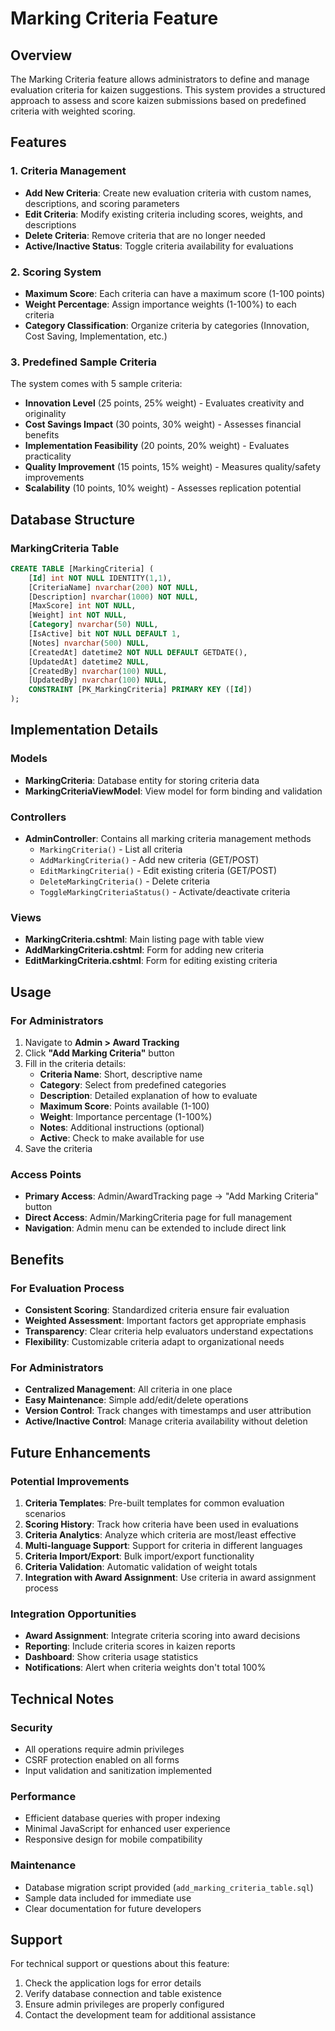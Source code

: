 # Marking Criteria Feature

## Overview

The Marking Criteria feature allows administrators to define and manage evaluation criteria for kaizen suggestions. This system provides a structured approach to assess and score kaizen submissions based on predefined criteria with weighted scoring.

## Features

### 1. Criteria Management
- **Add New Criteria**: Create new evaluation criteria with custom names, descriptions, and scoring parameters
- **Edit Criteria**: Modify existing criteria including scores, weights, and descriptions
- **Delete Criteria**: Remove criteria that are no longer needed
- **Active/Inactive Status**: Toggle criteria availability for evaluations

### 2. Scoring System
- **Maximum Score**: Each criteria can have a maximum score (1-100 points)
- **Weight Percentage**: Assign importance weights (1-100%) to each criteria
- **Category Classification**: Organize criteria by categories (Innovation, Cost Saving, Implementation, etc.)

### 3. Predefined Sample Criteria
The system comes with 5 sample criteria:
- **Innovation Level** (25 points, 25% weight) - Evaluates creativity and originality
- **Cost Savings Impact** (30 points, 30% weight) - Assesses financial benefits
- **Implementation Feasibility** (20 points, 20% weight) - Evaluates practicality
- **Quality Improvement** (15 points, 15% weight) - Measures quality/safety improvements
- **Scalability** (10 points, 10% weight) - Assesses replication potential

## Database Structure

### MarkingCriteria Table
```sql
CREATE TABLE [MarkingCriteria] (
    [Id] int NOT NULL IDENTITY(1,1),
    [CriteriaName] nvarchar(200) NOT NULL,
    [Description] nvarchar(1000) NOT NULL,
    [MaxScore] int NOT NULL,
    [Weight] int NOT NULL,
    [Category] nvarchar(50) NULL,
    [IsActive] bit NOT NULL DEFAULT 1,
    [Notes] nvarchar(500) NULL,
    [CreatedAt] datetime2 NOT NULL DEFAULT GETDATE(),
    [UpdatedAt] datetime2 NULL,
    [CreatedBy] nvarchar(100) NULL,
    [UpdatedBy] nvarchar(100) NULL,
    CONSTRAINT [PK_MarkingCriteria] PRIMARY KEY ([Id])
);
```

## Implementation Details

### Models
- **MarkingCriteria**: Database entity for storing criteria data
- **MarkingCriteriaViewModel**: View model for form binding and validation

### Controllers
- **AdminController**: Contains all marking criteria management methods
  - `MarkingCriteria()` - List all criteria
  - `AddMarkingCriteria()` - Add new criteria (GET/POST)
  - `EditMarkingCriteria()` - Edit existing criteria (GET/POST)
  - `DeleteMarkingCriteria()` - Delete criteria
  - `ToggleMarkingCriteriaStatus()` - Activate/deactivate criteria

### Views
- **MarkingCriteria.cshtml**: Main listing page with table view
- **AddMarkingCriteria.cshtml**: Form for adding new criteria
- **EditMarkingCriteria.cshtml**: Form for editing existing criteria

## Usage

### For Administrators
1. Navigate to **Admin > Award Tracking**
2. Click **"Add Marking Criteria"** button
3. Fill in the criteria details:
   - **Criteria Name**: Short, descriptive name
   - **Category**: Select from predefined categories
   - **Description**: Detailed explanation of how to evaluate
   - **Maximum Score**: Points available (1-100)
   - **Weight**: Importance percentage (1-100%)
   - **Notes**: Additional instructions (optional)
   - **Active**: Check to make available for use
4. Save the criteria

### Access Points
- **Primary Access**: Admin/AwardTracking page → "Add Marking Criteria" button
- **Direct Access**: Admin/MarkingCriteria page for full management
- **Navigation**: Admin menu can be extended to include direct link

## Benefits

### For Evaluation Process
- **Consistent Scoring**: Standardized criteria ensure fair evaluation
- **Weighted Assessment**: Important factors get appropriate emphasis
- **Transparency**: Clear criteria help evaluators understand expectations
- **Flexibility**: Customizable criteria adapt to organizational needs

### For Administrators
- **Centralized Management**: All criteria in one place
- **Easy Maintenance**: Simple add/edit/delete operations
- **Version Control**: Track changes with timestamps and user attribution
- **Active/Inactive Control**: Manage criteria availability without deletion

## Future Enhancements

### Potential Improvements
1. **Criteria Templates**: Pre-built templates for common evaluation scenarios
2. **Scoring History**: Track how criteria have been used in evaluations
3. **Criteria Analytics**: Analyze which criteria are most/least effective
4. **Multi-language Support**: Support for criteria in different languages
5. **Criteria Import/Export**: Bulk import/export functionality
6. **Criteria Validation**: Automatic validation of weight totals
7. **Integration with Award Assignment**: Use criteria in award assignment process

### Integration Opportunities
- **Award Assignment**: Integrate criteria scoring into award decisions
- **Reporting**: Include criteria scores in kaizen reports
- **Dashboard**: Show criteria usage statistics
- **Notifications**: Alert when criteria weights don't total 100%

## Technical Notes

### Security
- All operations require admin privileges
- CSRF protection enabled on all forms
- Input validation and sanitization implemented

### Performance
- Efficient database queries with proper indexing
- Minimal JavaScript for enhanced user experience
- Responsive design for mobile compatibility

### Maintenance
- Database migration script provided (`add_marking_criteria_table.sql`)
- Sample data included for immediate use
- Clear documentation for future developers

## Support

For technical support or questions about this feature:
1. Check the application logs for error details
2. Verify database connection and table existence
3. Ensure admin privileges are properly configured
4. Contact the development team for additional assistance
